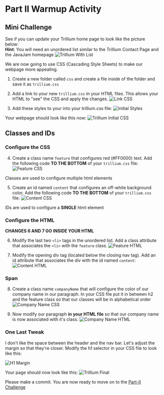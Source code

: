 # Part II Warmup Activity

## Mini Challenge

See if you can update your Trillium home page to look like the picture below: <br>
**Hint**: You will need an unordered list similar to the Trillium Contact Page and the JavaJam homepage
![Trillium With List](images/trilliumWithList.png)

We are now going to use CSS (Cascading Style Sheets) to make our webpage more appealing.

1. Create a new folder called `css` and create a file inside of the folder and save it as `trillium.css`

2. Add a link to your new `trillium.css` in your HTML files. This allows your HTML to "see" the CSS and apply the changes.
   ![Link CSS](images/linkCSS.png)

3. Add these styles to your into your trillium.css file:
   ![Initial Styles](images/initialStyles.png)

Your webpage should look like this now:
![Trillium Initial CSS](images/trilliumInitialCSS.png)

## Classes and IDs

### Configure the CSS

4. Create a class name `feature` that configures red (#FF0000) text. Add the following code **TO THE BOTTOM** of your `trillium.css` file:
   ![Feature CSS](images/featureCSS.png)

Classes are used to configure multiple html elements

5. Create an id named `content` that configures an off-white background color. Add the following code **TO THE BOTTOM** of your `trillium.css` file:
   ![Content CSS](images/contentCSS.png)

IDs are used to configure a **SINGLE** html element

### Configure the HTML

**CHANGES 6 AND 7 GO INSIDE YOUR HTML**

6. Modify the last two `<li>` tags in the unordered list. Add a class attribute that associates the `<li>` with the `feature` class.
   ![Feature HTML](images/featureHTML.png)

7. Modify the opening div tag (located below the closing nav tag). Add an id attribute that associates the div with the id named `content`:
   ![Content HTML](images/contentHTML.png)

### Span

8. Create a class name `companyName` that will configure the color of our company name in our paragraph. In your CSS file put it in between h2 and the feature class so that our classes will be in alphabetical order
   ![Company Name CSS](images/companyNameCSS.png)

9. Now modify our paragraph **in your HTML file** so that our company name is now associated with it's class.
   ![Company Name HTML](images/companyNameHTML.png)

### One Last Tweak

I don't like the space between the header and the nav bar. Let's adjust the margin so that they're closer. Modify the h1 selector in your CSS file to look like this:

![H1 Margin](images/h1Margin.png)

Your page should now look like this:
![Trillium Final](images/trilliumFinal.png)

Please make a commit. You are now ready to move on to the [Part-II Challenge](../part2Challenge)
